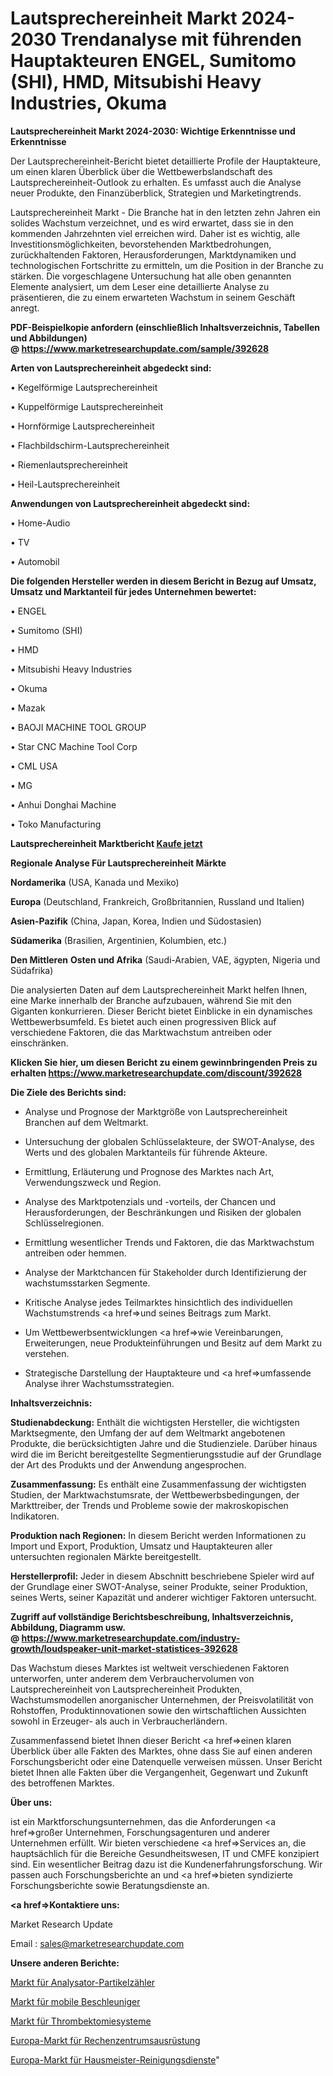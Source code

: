 # Lautsprechereinheit Markt 2024-2030 Trendanalyse mit führenden Hauptakteuren ENGEL, Sumitomo (SHI), HMD, Mitsubishi Heavy Industries, Okuma

<strong>Lautsprechereinheit Markt 2024-2030: Wichtige Erkenntnisse und Erkenntnisse</strong>

Der Lautsprechereinheit-Bericht bietet detaillierte Profile der Hauptakteure, um einen klaren Überblick über die Wettbewerbslandschaft des Lautsprechereinheit-Outlook zu erhalten. Es umfasst auch die Analyse neuer Produkte, den Finanzüberblick, Strategien und Marketingtrends.

Lautsprechereinheit Markt - Die Branche hat in den letzten zehn Jahren ein solides Wachstum verzeichnet, und es wird erwartet, dass sie in den kommenden Jahrzehnten viel erreichen wird. Daher ist es wichtig, alle Investitionsmöglichkeiten, bevorstehenden Marktbedrohungen, zurückhaltenden Faktoren, Herausforderungen, Marktdynamiken und technologischen Fortschritte zu ermitteln, um die Position in der Branche zu stärken. Die vorgeschlagene Untersuchung hat alle oben genannten Elemente analysiert, um dem Leser eine detaillierte Analyse zu präsentieren, die zu einem erwarteten Wachstum in seinem Geschäft anregt.

<strong><b>PDF-Beispielkopie anfordern (einschließlich Inhaltsverzeichnis, Tabellen und Abbildungen) @ </b></strong><strong><a href=https://www.marketresearchupdate.com/sample/392628><strong>https://www.marketresearchupdate.com/sample/392628</u></a></strong></strong>

<strong>Arten von Lautsprechereinheit abgedeckt sind:</strong>

• Kegelförmige Lautsprechereinheit

• Kuppelförmige Lautsprechereinheit

• Hornförmige Lautsprechereinheit

• Flachbildschirm-Lautsprechereinheit

• Riemenlautsprechereinheit

• Heil-Lautsprechereinheit

<strong>Anwendungen von Lautsprechereinheit abgedeckt sind:</strong>

• Home-Audio

• TV

• Automobil

<strong>Die folgenden Hersteller werden in diesem Bericht in Bezug auf Umsatz, Umsatz und Marktanteil für jedes Unternehmen bewertet:</strong>

• ENGEL

• Sumitomo (SHI)

• HMD

• Mitsubishi Heavy Industries

• Okuma

• Mazak

• BAOJI MACHINE TOOL GROUP

• Star CNC Machine Tool Corp

• CML USA

• MG

• Anhui Donghai Machine

• Toko Manufacturing

<strong>Lautsprechereinheit Marktbericht <a href=https://www.marketresearchupdate.com/buynow/392628>Kaufe jetzt</a></strong>

<strong>Regionale Analyse Für Lautsprechereinheit Märkte</strong>

<strong>Nordamerika</strong> (USA, Kanada und Mexiko)

<strong>Europa</strong> (Deutschland, Frankreich, Großbritannien, Russland und Italien)

<strong>Asien-Pazifik</strong> (China, Japan, Korea, Indien und Südostasien)

<strong>Südamerika</strong> (Brasilien, Argentinien, Kolumbien, etc.)

<strong>Den Mittleren</strong> <strong>Osten und Afrika</strong> (Saudi-Arabien, VAE, ägypten, Nigeria und Südafrika)

Die analysierten Daten auf dem Lautsprechereinheit Markt helfen Ihnen, eine Marke innerhalb der Branche aufzubauen, während Sie mit den Giganten konkurrieren. Dieser Bericht bietet Einblicke in ein dynamisches Wettbewerbsumfeld. Es bietet auch einen progressiven Blick auf verschiedene Faktoren, die das Marktwachstum antreiben oder einschränken.

<strong>Klicken Sie hier, um diesen Bericht zu einem gewinnbringenden Preis zu erhalten
</strong><strong><a href=https://www.marketresearchupdate.com/discount/392628>https://www.marketresearchupdate.com/discount/392628</b></u></strong></a>

<strong>Die Ziele des Berichts sind:</strong>

- Analyse und Prognose der Marktgröße von Lautsprechereinheit Branchen auf dem Weltmarkt.

- Untersuchung der globalen Schlüsselakteure, der SWOT-Analyse, des Werts und des globalen Marktanteils für führende Akteure.

- Ermittlung, Erläuterung und Prognose des Marktes nach Art, Verwendungszweck und Region.

- Analyse des Marktpotenzials und -vorteils, der Chancen und Herausforderungen, der Beschränkungen und Risiken der globalen Schlüsselregionen.

- Ermittlung wesentlicher Trends und Faktoren, die das Marktwachstum antreiben oder hemmen.

- Analyse der Marktchancen für Stakeholder durch Identifizierung der wachstumsstarken Segmente.

- Kritische Analyse jedes Teilmarktes hinsichtlich des individuellen Wachstumstrends <a href=>und</a> seines Beitrags zum Markt.

- Um Wettbewerbsentwicklungen <a href=>wie</a> Vereinbarungen, Erweiterungen, neue Produkteinführungen und Besitz auf dem Markt zu verstehen.

- Strategische Darstellung der Hauptakteure und <a href=>umfas</a>sende Analyse ihrer Wachstumsstrategien.

<strong>Inhaltsverzeichnis:</strong>

<strong>Studienabdeckung:</strong> Enthält die wichtigsten Hersteller, die wichtigsten Marktsegmente, den Umfang der auf dem Weltmarkt angebotenen Produkte, die berücksichtigten Jahre und die Studienziele. Darüber hinaus wird die im Bericht bereitgestellte Segmentierungsstudie auf der Grundlage der Art des Produkts und der Anwendung angesprochen.

<strong>Zusammenfassung:</strong> Es enthält eine Zusammenfassung der wichtigsten Studien, der Marktwachstumsrate, der Wettbewerbsbedingungen, der Markttreiber, der Trends und Probleme sowie der makroskopischen Indikatoren.

<strong>Produktion nach Regionen:</strong> In diesem Bericht werden Informationen zu Import und Export, Produktion, Umsatz und Hauptakteuren aller untersuchten regionalen Märkte bereitgestellt.

<strong>Herstellerprofil:</strong> Jeder in diesem Abschnitt beschriebene Spieler wird auf der Grundlage einer SWOT-Analyse, seiner Produkte, seiner Produktion, seines Werts, seiner Kapazität und anderer wichtiger Faktoren untersucht.

<strong><b>Zugriff auf vollständige Berichtsbeschreibung, Inhaltsverzeichnis, Abbildung, Diagramm usw. @ </b></strong><strong><a href=https://www.marketresearchupdate.com/industry-growth/loudspeaker-unit-market-statistices-392628>https://www.marketresearchupdate.com/industry-growth/loudspeaker-unit-market-statistices-392628</a></strong>

Das Wachstum dieses Marktes ist weltweit verschiedenen Faktoren unterworfen, unter anderem dem Verbrauchervolumen von Lautsprechereinheit von Lautsprechereinheit Produkten, Wachstumsmodellen anorganischer Unternehmen, der Preisvolatilität von Rohstoffen, Produktinnovationen sowie den wirtschaftlichen Aussichten sowohl in Erzeuger- als auch in Verbraucherländern.

Zusammenfassend bietet Ihnen dieser Bericht <a href=>einen</a> klaren Überblick über alle Fakten des Marktes, ohne dass Sie auf einen anderen Forschungsbericht oder eine Datenquelle verweisen müssen. Unser Bericht bietet Ihnen alle Fakten über die Vergangenheit, Gegenwart und Zukunft des betroffenen Marktes.

<strong>Über uns:</strong>

 ist ein Marktforschungsunternehmen, das die Anforderungen <a href=>großer</a> Unternehmen, Forschungsagenturen und anderer Unternehmen erfüllt. Wir bieten verschiedene <a href=>Services</a> an, die hauptsächlich für die Bereiche Gesundheitswesen, IT und CMFE konzipiert sind. Ein wesentlicher Beitrag dazu ist die Kundenerfahrungsforschung. Wir passen auch Forschungsberichte an und <a href=>bieten</a> syndizierte Forschungsberichte sowie Beratungsdienste an.

<strong><a href=>Kontaktiere uns:</a></strong>

Market Research Update

Email : sales@marketresearchupdate.com

<strong>Unsere anderen Berichte:</strong>

<a href=https://www.linkedin.com/pulse/analyzer-particle-counters-market-opportunities-stay-ahead>Markt für Analysator-Partikelzähler</a>

<a href=https://www.linkedin.com/pulse/mobile-accelerator-market-sizing-up-anticipating-trends>Markt für mobile Beschleuniger</a>

<a href=https://www.linkedin.com/pulse/thrombectomy-system-market-size-industry-growth>Markt für Thrombektomiesysteme</a>

<a href=https://www.linkedin.com/pulse/europe-data-center-equipment-market-future>Europa-Markt für Rechenzentrumsausrüstung</a>

<a href=https://www.linkedin.com/pulse/europe-janitorial-cleaning-services-market-dpygf/>Europa-Markt für Hausmeister-Reinigungsdienste</a>"
